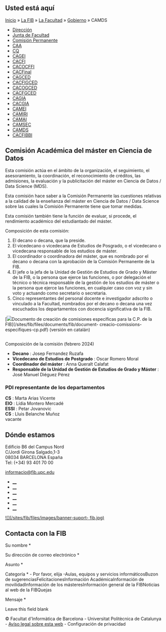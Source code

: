 ## Usted está aquí

[Inicio](/es) » [La FIB](/es/la-fib) » [La Facultad](/es/la-fib/la-facultad) »
[Gobierno](/es/la-fib/la-facultad/gobierno) » CAMDS

  * [Dirección](/es/la-fib/la-facultad/gobierno/direccion)
  * [Junta de Facultad](/es/la-fib/la-facultad/gobierno/junta-de-facultad)
  * [Comisión Permanente](/es/la-fib/la-facultad/gobierno/comision-permanente)
  * [CAA](/es/la-fib/la-facultad/gobierno/caa)
  * [CQ](/es/la-fib/la-facultad/gobierno/cq)
  * [CAGEI](/es/la-fib/la-facultad/gobierno/cagei)
  * [CACFI](/es/la-fib/la-facultad/gobierno/cacfi)
  * [CACOCFFI](/es/la-fib/la-facultad/gobierno/cacocffi)
  * [CACFinal](/es/la-fib/la-facultad/gobierno/cacfinal)
  * [CAGCED](/es/la-fib/la-facultad/gobierno/cagced)
  * [CACFIGCED](/es/la-fib/la-facultad/gobierno/cacfigced)
  * [CACOGCED](/es/la-fib/la-facultad/gobierno/cacogced)
  * [CACFGCED](/es/la-fib/la-facultad/gobierno/cacfgced)
  * [CAGIA](/es/la-fib/la-facultad/gobierno/cagia)
  * [CACGIA](/es/la-fib/la-facultad/gobierno/cacgia)
  * [CAMEI](/es/la-fib/la-facultad/gobierno/camei)
  * [CAMIRI](/es/la-fib/la-facultad/gobierno/camiri)
  * [CAMAI](/es/la-fib/la-facultad/gobierno/camai)
  * [CAMSEC](/es/la-fib/la-facultad/gobierno/camsec)
  * [CAMDS](/es/la-fib/la-facultad/gobierno/camds)
  * [CACFIBBI](/es/la-fib/la-facultad/gobierno/cacfibbi)

## Comisión Académica del máster en Ciencia de Datos

Esta comisión actúa en el ámbito de la organización, el seguimiento, el
asesoramiento, la coordinación, el reconocimiento de créditos, las admisiones,
la evaluación y la publicitación del máster en Ciencia de Datos / Data Science
(MDS).

Esta comisión hace saber a la Comisión Permanente las cuestiones relativas a
la calidad de la enseñanza del máster en Ciencia de Datos / Data Science sobre
las cuales la Comisión Permanente tiene que tomar medidas.

Esta comisión también tiene la función de evaluar, si procede, el rendimiento
académico del estudiantado del máster.



 Composición de esta comisión:

  1. El decano o decana, que la preside.
  2. El vicedecano o vicedecana de Estudios de Posgrado, o el vicedecano o vicedecana responsable de los estudios de máster.
  3. El coordinador o coordinadora del máster, que es nombrado por el decano o decana con la aprobación de la Comisión Permanente de la FIB.
  4. El jefe o la jefa de la Unidad de Gestión de Estudios de Grado y Máster de la FIB, o la persona que ejerce las funciones, o por delegación el técnico o técnica responsable de la gestión de los estudios de máster o la persona que ejerce las funciones, en cualquier caso con voz y sin voto y actuando como secretario o secretaria.
  5. Cinco representantes del personal docente e investigador adscrito o vinculado a la Facultad, nombrados por el decano o decana una vez escuchados los departamentos con docencia significativa de la FIB.

[![](/sites/fib/files/images/pdf.png)​Documento de creación de comisiones
específicas para la C.P. de la FIB](/sites/fib/files/documents/fib/document-
creacio-comissions-especifiques-cp.pdf) (versión en catalán)

##  
Composición de la comisión (febrero 2024)

  * **Decano** : Josep Fernandez Ruzafa
  * **Vicedecano de Estudios de Postgrado** : Oscar Romero Moral
  * **Coordinador del máster** : Anna Queralt Calafat
  * **Responsable de la Unidad de Gestión de Estudios de Grado y Máster** : José Manuel Diéguez Pérez

### PDI representante de los departamentos

**CS** : Marta Arias Vicente  
**EIO** : Lídia Montero Mercadé  
**ESSI** : Petar Jovanovic  
**CS** : Lluis Belanche Muñoz  
vacante

## Dónde estamos

Edificio B6 del Campus Nord  
C/Jordi Girona Salgado,1-3  
08034 BARCELONA España  
Tel: (+34) 93 401 70 00

[informacio@fib.upc.edu](mailto:informacio@fib.upc.edu)

  * [__](/es/noticies/rss.rss)
  * [__](https://www.facebook.com/fib.upc)
  * [__](https://twitter.com/fib_upc)
  * [__](https://www.flickr.com/photos/fib-upc/albums)
  * [__](https://www.youtube.com/user/mediafib)
  * [__](https://www.instagram.com/fib.upc/)

[![](/sites/fib/files/images/banner-suport-
fib.jpg)](http://suport.fib.upc.edu)

## Contacta con la FIB

Su nombre *

Su dirección de correo electrónico *

Asunto *

Categoría * \- Por favor, elija -Aulas, equipos y servicios informáticosBuzon
de sugerenciasFelicitacionesInformación AcadémicaInformación de
movilidadInformación de los másteresInformación general de la FIBNoticias al
web de la FIBQuejas

Mensaje *

Leave this field blank

© Facultat d'Informàtica de Barcelona - Universitat Politècnica de Catalunya -
[Avíso legal sobre esta web](/es/aviso-legal-sobre-esta-web) \- Configuración
de privacidad

